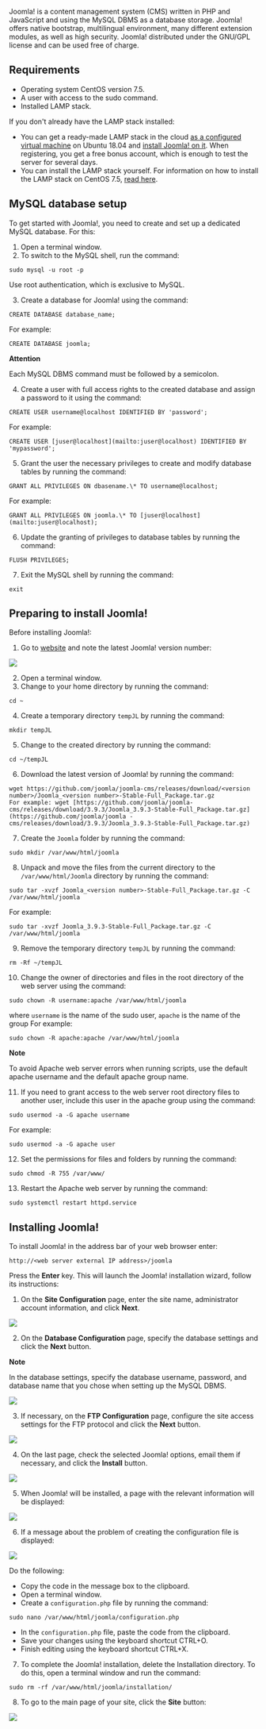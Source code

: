 Joomla! is a content management system (CMS) written in PHP and JavaScript and using the MySQL DBMS as a database storage. Joomla! offers native bootstrap, multilingual environment, many different extension modules, as well as high security. Joomla! distributed under the GNU/GPL license and can be used free of charge.

## Requirements

- Operating system CentOS version 7.5.
- A user with access to the sudo command.
- Installed LAMP stack.

If you don't already have the LAMP stack installed:

- You can get a ready-made LAMP stack in the cloud [as a configured virtual machine](https://mcs.mail.ru/app/services/marketplace/) on Ubuntu 18.04 and [install Joomla! on it](https://mcs.mail.ru/help/joomla-on-linux/joomla-ubuntu-18). When registering, you get a free bonus account, which is enough to test the server for several days.
- You can install the LAMP stack yourself. For information on how to install the LAMP stack on CentOS 7.5, [read here](https://mcs.mail.ru/help/lamp-on-linux/lamp-centos-7-5).

## MySQL database setup

To get started with Joomla!, you need to create and set up a dedicated MySQL database. For this:

1. Open a terminal window.
2. To switch to the MySQL shell, run the command:

```
sudo mysql -u root -p
```

Use root authentication, which is exclusive to MySQL.

3. Create a database for Joomla! using the command:

```
CREATE DATABASE database_name;
```

For example:

```
CREATE DATABASE joomla;
```

<warn>

**Attention**

Each MySQL DBMS command must be followed by a semicolon.

</warn>

4. Create a user with full access rights to the created database and assign a password to it using the command:

```
CREATE USER username@localhost IDENTIFIED BY 'password';
```

For example:

```
CREATE USER [juser@localhost](mailto:juser@localhost) IDENTIFIED BY 'mypassword';
```

5. Grant the user the necessary privileges to create and modify database tables by running the command:

```
GRANT ALL PRIVILEGES ON dbasename.\* TO username@localhost;
```

For example:

```
GRANT ALL PRIVILEGES ON joomla.\* TO [juser@localhost](mailto:juser@localhost);
```

6. Update the granting of privileges to database tables by running the command:

```
FLUSH PRIVILEGES;
```

7. Exit the MySQL shell by running the command:

```
exit
```

## Preparing to install Joomla!

Before installing Joomla!:

1. Go to [website](https://github.com/joomla/joomla-cms/releases) and note the latest Joomla! version number:

![](./assets/1553373673333-1553373673333.png)

2. Open a terminal window.
3. Change to your home directory by running the command:

```
cd ~
```

4. Create a temporary directory `tempJL` by running the command:

```
mkdir tempJL
```

5. Change to the created directory by running the command:

```
cd ~/tempJL
```

6. Download the latest version of Joomla! by running the command:

```
wget https://github.com/joomla/joomla-cms/releases/download/<version number>/Joomla_<version number>-Stable-Full_Package.tar.gz
For example: wget [https://github.com/joomla/joomla-cms/releases/download/3.9.3/Joomla_3.9.3-Stable-Full_Package.tar.gz](https://github.com/joomla/joomla -cms/releases/download/3.9.3/Joomla_3.9.3-Stable-Full_Package.tar.gz)
```

7. Create the `Joomla` folder by running the command:

```
sudo mkdir /var/www/html/joomla
```

8. Unpack and move the files from the current directory to the `/var/www/html/Joomla` directory by running the command:

```
sudo tar -xvzf Joomla_<version number>-Stable-Full_Package.tar.gz -C /var/www/html/joomla
```

For example:

```
sudo tar -xvzf Joomla_3.9.3-Stable-Full_Package.tar.gz -C /var/www/html/joomla
```

9. Remove the temporary directory `tempJL` by running the command:

```
rm -Rf ~/tempJL
```

10. Change the owner of directories and files in the root directory of the web server using the command:

```
sudo chown -R username:apache /var/www/html/joomla
```

where `username` is the name of the sudo user, `apache` is the name of the group
For example:

```
sudo chown -R apache:apache /var/www/html/joomla
```

<info>

**Note**

To avoid Apache web server errors when running scripts, use the default apache username and the default apache group name.

</info>

11. If you need to grant access to the web server root directory files to another user, include this user in the apache group using the command:

```
sudo usermod -a -G apache username
```

For example:

```
sudo usermod -a -G apache user
```

12. Set the permissions for files and folders by running the command:

```
sudo chmod -R 755 /var/www/
```

13. Restart the Apache web server by running the command:

```
sudo systemctl restart httpd.service
```

## Installing Joomla!

To install Joomla! in the address bar of your web browser enter:

```
http://<web server external IP address>/joomla
```

Press the **Enter** key. This will launch the Joomla! installation wizard, follow its instructions:

1. On the **Site Configuration** page, enter the site name, administrator account information, and click **Next**.

**![](./assets/1556226179680-1556226179680.png)**

2. On the **Database Configuration** page, specify the database settings and click the **Next** button.

<info>

**Note**

In the database settings, specify the database username, password, and database name that you chose when setting up the MySQL DBMS.

</info>

**![](./assets/1559854618176-1559854618176.jpeg)**

3. If necessary, on the **FTP Configuration** page, configure the site access settings for the FTP protocol and click the **Next** button.

**![](./assets/1559854645953-1559854645953.jpeg)**

4. On the last page, check the selected Joomla! options, email them if necessary, and click the **Install** button.

**![](./assets/1556226327302-1556226327302.png)**

5. When Joomla! will be installed, a page with the relevant information will be displayed:

![](./assets/1553375460786-1553375460786.png)

6. If a message about the problem of creating the configuration file is displayed:

**![](./assets/1556227255049-1556227255049.png)**

Do the following:

- Copy the code in the message box to the clipboard.
- Open a terminal window.
- Create a `configuration.php` file by running the command:

```
sudo nano /var/www/html/joomla/configuration.php
```

- In the `configuration.php` file, paste the code from the clipboard.
- Save your changes using the keyboard shortcut CTRL+O.
- Finish editing using the keyboard shortcut CTRL+X.

7. To complete the Joomla! installation, delete the Installation directory. To do this, open a terminal window and run the command:

```
sudo rm -rf /var/www/html/joomla/installation/
```

8. To go to the main page of your site, click the **Site** button:

**![](./assets/1553375486854-1553375486854.png)**
